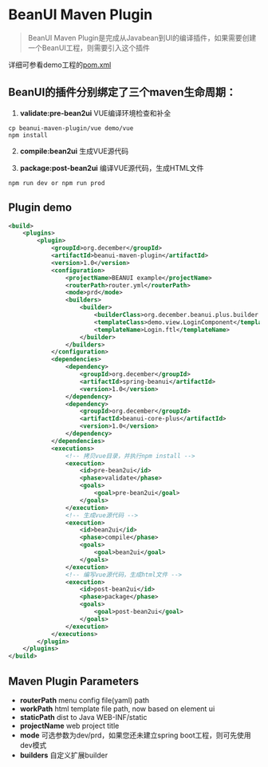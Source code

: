 # BeanUI Maven Plugin
> BeanUI Maven Plugin是完成从Javabean到UI的编译插件，如果需要创建一个BeanUI工程，则需要引入这个插件

详细可参看demo工程的[pom.xml](../demo/pom.xml)

## BeanUI的插件分别绑定了三个maven生命周期：
1. **validate:pre-bean2ui** VUE编译环境检查和补全

```shell
cp beanui-maven-plugin/vue demo/vue
npm install
```

2. **compile:bean2ui** 生成VUE源代码


3. **package:post-bean2ui** 编译VUE源代码，生成HTML文件

```shell
npm run dev or npm run prod
```

## Plugin demo
```xml
<build>
    <plugins>
        <plugin>
            <groupId>org.december</groupId>
            <artifactId>beanui-maven-plugin</artifactId>
            <version>1.0</version>
            <configuration>
                <projectName>BEANUI example</projectName>
                <routerPath>router.yml</routerPath>
                <mode>prd</mode>
                <builders>
                    <builder>
                        <builderClass>org.december.beanui.plus.builder.LoginBuilder</builderClass>
                        <templateClass>demo.view.LoginComponent</templateClass>
                        <templateName>Login.ftl</templateName>
                    </builder>
                </builders>
            </configuration>
            <dependencies>
                <dependency>
                    <groupId>org.december</groupId>
                    <artifactId>spring-beanui</artifactId>
                    <version>1.0</version>
                </dependency>
                <dependency>
                    <groupId>org.december</groupId>
                    <artifactId>beanui-core-plus</artifactId>
                    <version>1.0</version>
                </dependency>
            </dependencies>
            <executions>
                <!-- 拷贝vue目录，并执行npm install -->
                <execution>
                    <id>pre-bean2ui</id>
                    <phase>validate</phase>
                    <goals>
                        <goal>pre-bean2ui</goal>
                    </goals>
                </execution>
                <!-- 生成vue源代码 -->
                <execution>
                    <id>bean2ui</id>
                    <phase>compile</phase>
                    <goals>
                        <goal>bean2ui</goal>
                    </goals>
                </execution>
                <!-- 编写vue源代码，生成html文件 -->
                <execution>
                    <id>post-bean2ui</id>
                    <phase>package</phase>
                    <goals>
                        <goal>post-bean2ui</goal>
                    </goals>
                </execution>
            </executions>
        </plugin>
    </plugins>
</build>
```

## Maven Plugin Parameters
- **routerPath**  menu config file(yaml) path
- **workPath**  html template file path, now based on element ui
- **staticPath**  dist to Java WEB-INF/static
- **projectName**  web project title
- **mode**  可选参数为dev/prd，如果您还未建立spring boot工程，则可先使用dev模式
- **builders**  自定义扩展builder